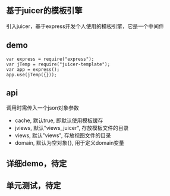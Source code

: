 ## 基于juicer的模板引擎
引入juicer，基于express开发个人使用的模板引擎，它是一个中间件

## demo
	
	var express = require("express");
	var jTemp = require("juicer-template");
	var app = express();
	app.use(jTemp({}));

## api
调用时需传入一个json对象参数
+ cache, 默认true, 即默认使用模板缓存
+ jviews, 默认"views_juicer", 存放模板文件的目录
+ views, 默认"views", 存放视图文件的目录
+ domain, 默认为空对象{}, 用于定义domain变量

## 详细demo，待定

## 单元测试，待定